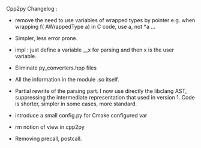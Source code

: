 
Cpp2py Changelog :
 - remove the need to use variables of wrapped types by pointer
   e.g. when wrapping f( AWrappedType a)
   in C code, use a, not *a ...
 - Simpler, less error prone.

 - impl : just define a variable __x for parsing and then x is the user variable.

- Eliminate py_converters.hpp files
- All the information in the module .so itself.

- Partial rewrite of the parsing part.
  I now use directly the libclang AST,
  suppressing the intermediate representation that used in version 1.
  Code is shorter, simpler in some cases, more standard.

- introduce a small config.py for Cmake configured var

- rm notion of view in cpp2py

- Removing precall, postcall.


